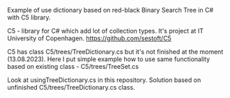 
Example of use dictionary based on red-black Binary Search Tree in C# with C5 library.

C5 - library for C# which add lot of collection types. It's project at IT University of Copenhagen. https://github.com/sestoft/C5


C5 has class C5/trees/TreeDictionary.cs but it's not finished at the moment (13.08.2023).
Here I put simple example how to use same functionality based on existing class - C5/trees/TreeSet.cs


Look at usingTreeDictionary.cs in this repository.
Solution based on unfinished C5/trees/TreeDictionary.cs class.
